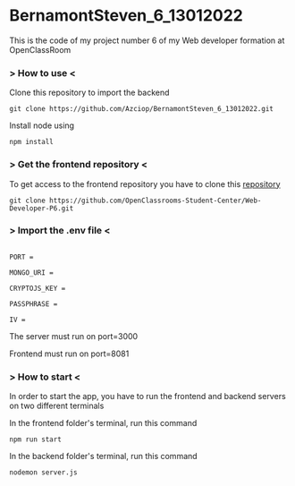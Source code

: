 # BernamontSteven_6_13012022

This is the code of my project number 6 of my Web developer formation at OpenClassRoom

### > How to use <

Clone this repository to import the backend

```
git clone https://github.com/Azciop/BernamontSteven_6_13012022.git
```

Install node using

```
npm install
```

### > Get the frontend repository <

To get access to the frontend repository you have to clone this [repository](https://github.com/OpenClassrooms-Student-Center/Web-Developer-P6)

```
git clone https://github.com/OpenClassrooms-Student-Center/Web-Developer-P6.git
```

### > Import the .env file <

```

PORT =

MONGO_URI =

CRYPTOJS_KEY =

PASSPHRASE =

IV =

```

The server must run on port=3000

Frontend must run on port=8081

### > How to start <

In order to start the app, you have to run the frontend and backend servers on two different terminals

In the frontend folder's terminal, run this command

```
npm run start
```

In the backend folder's terminal, run this command

```
nodemon server.js
```
